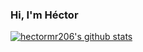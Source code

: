 ### Hi, I'm Héctor

[![hectormr206's github stats](https://github-readme-stats.vercel.app/api?username=hectormr206)](https://github.com/anuraghazra/github-readme-stats)
